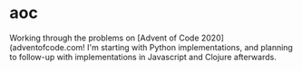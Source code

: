 # aoc

Working through the problems on [Advent of Code 2020](adventofcode.com! I'm starting with Python implementations, and planning to follow-up with implementations in Javascript and Clojure afterwards.

